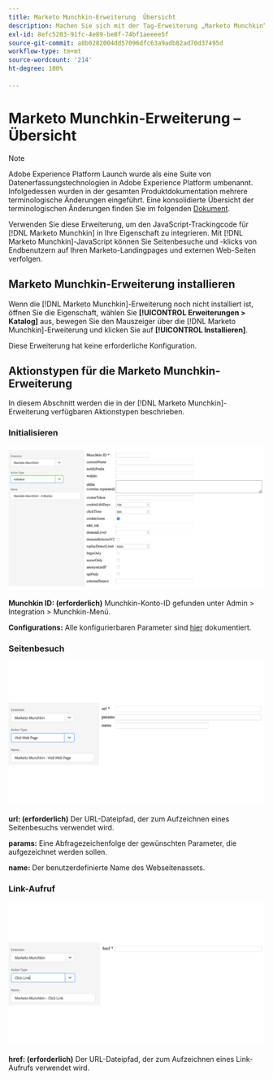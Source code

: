 ```yaml
---
title: Marketo Munchkin-Erweiterung  Übersicht
description: Machen Sie sich mit der Tag-Erweiterung „Marketo Munchkin“ in Adobe Experience Platform vertraut.
exl-id: 8efc5203-91fc-4e89-be8f-74bf1aeeee5f
source-git-commit: a8b0282004dd57096dfc63a9adb82ad70d37495d
workflow-type: tm+mt
source-wordcount: '214'
ht-degree: 100%

---
```


# Marketo Munchkin-Erweiterung – Übersicht

>[!NOTE]
>
>Adobe Experience Platform Launch wurde als eine Suite von Datenerfassungstechnologien in Adobe Experience Platform umbenannt. Infolgedessen wurden in der gesamten Produktdokumentation mehrere terminologische Änderungen eingeführt. Eine konsolidierte Übersicht der terminologischen Änderungen finden Sie im folgenden [Dokument](../../../term-updates.md).

Verwenden Sie diese Erweiterung, um den JavaScript-Trackingcode für [!DNL Marketo Munchkin] in Ihre Eigenschaft zu integrieren. Mit [!DNL Marketo Munchkin]-JavaScript können Sie Seitenbesuche und -klicks von Endbenutzern auf Ihren Marketo-Landingpages und externen Web-Seiten verfolgen.

## Marketo Munchkin-Erweiterung installieren

Wenn die [!DNL Marketo Munchkin]-Erweiterung noch nicht installiert ist, öffnen Sie die Eigenschaft, wählen Sie **[!UICONTROL Erweiterungen > Katalog]** aus, bewegen Sie den Mauszeiger über die [!DNL Marketo Munchkin]-Erweiterung und klicken Sie auf **[!UICONTROL Installieren]**.

Diese Erweiterung hat keine erforderliche Konfiguration.

## Aktionstypen für die Marketo Munchkin-Erweiterung

In diesem Abschnitt werden die in der [!DNL Marketo Munchkin]-Erweiterung verfügbaren Aktionstypen beschrieben.

### Initialisieren

![](../../../images/munchkin-Init.png)

**Munchkin ID: (erforderlich)** Munchkin-Konto-ID gefunden unter Admin > Integration > Munchkin-Menü.

**Configurations:** Alle konfigurierbaren Parameter sind [hier](https://developers.marketo.com/javascript-api/lead-tracking/configuration/) dokumentiert.

### Seitenbesuch

![](../../../images/munchkin-visit-page.png)

**url: (erforderlich)** Der URL-Dateipfad, der zum Aufzeichnen eines Seitenbesuchs verwendet wird.

**params:** Eine Abfragezeichenfolge der gewünschten Parameter, die aufgezeichnet werden sollen.

**name:** Der benutzerdefinierte Name des Webseitenassets.

### Link-Aufruf

![](../../../images/munchkin-click-link.png)

**href: (erforderlich)** Der URL-Dateipfad, der zum Aufzeichnen eines Link-Aufrufs verwendet wird.

